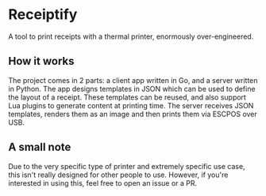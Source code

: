 # Receiptify

A tool to print receipts with a thermal printer, enormously over-engineered.

## How it works

The project comes in 2 parts: a client app written in Go, and a server written in Python. The app designs templates in JSON which can be used to define the layout of a receipt. These templates can be reused, and also support Lua plugins to generate content at printing time. The server receives JSON templates, renders them as an image and then prints them via ESCPOS over USB.

## A small note

Due to the very specific type of printer and extremely specific use case, this isn't really designed for other people to use. However, if you're interested in using this, feel free to open an issue or a PR.